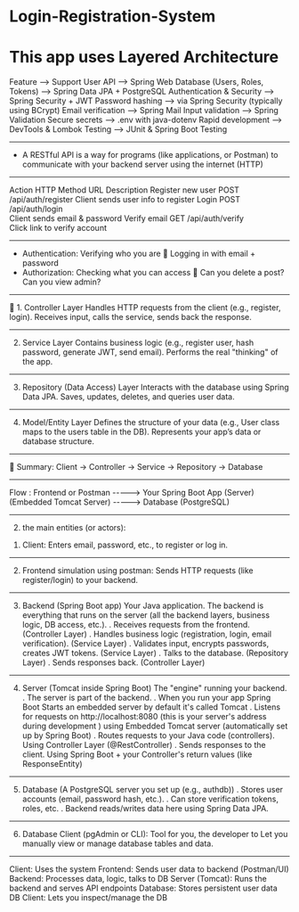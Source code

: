 # Login-Registration-System
# This app uses Layered Architecture

Feature	--> Support
User API --> Spring Web
Database (Users, Roles, Tokens)	--> Spring Data JPA + PostgreSQL
Authentication & Security --> Spring Security + JWT
Password hashing --> via Spring Security (typically using BCrypt)
Email verification --> Spring Mail
Input validation --> Spring Validation
Secure secrets --> .env with java-dotenv
Rapid development	--> DevTools & Lombok
Testing	--> JUnit & Spring Boot Testing
________________________________________
- A RESTful API is a way for programs (like applications, or Postman) to communicate with your backend server using the internet (HTTP)
________________________________________
Action 	HTTP Method    	URL    Description
Register new user   	POST 	/api/auth/register
Client sends user info to register
Login   	POST   	/api/auth/login    
Client sends email & password
Verify email 	GET  	/api/auth/verify   
Click link to verify account
________________________________________
- Authentication: Verifying who you are  Logging in with email + password
- Authorization: Checking what you can access  Can you delete a post? Can you view admin?
________________________________________
🧱 1. Controller Layer
Handles HTTP requests from the client (e.g., register, login).
Receives input, calls the service, sends back the response.
________________________________________
2. Service Layer
   Contains business logic (e.g., register user, hash password, generate JWT, send email).
   Performs the real "thinking" of the app.
________________________________________
3. Repository (Data Access) Layer
   Interacts with the database using Spring Data JPA.
   Saves, updates, deletes, and queries user data.
________________________________________
4. Model/Entity Layer
   Defines the structure of your data (e.g., User class maps to the users table in the DB).
   Represents your app’s data or database structure.
________________________________________
🔑 Summary:
Client → Controller → Service → Repository → Database
________________________________________
Flow :
Frontend or Postman -----> Your Spring Boot App (Server) (Embedded Tomcat Server) -----> Database (PostgreSQL)                       
________________________________________

2) the main entities (or actors):
1. Client: Enters email, password, etc., to register or log in.
________________________________________
2. Frontend simulation using postman: Sends HTTP requests (like register/login) to your backend.
________________________________________
3. Backend (Spring Boot app) Your Java application.
   The backend is everything that runs on the server (all the backend layers, business logic, DB access, etc.).
   . Receives requests from the frontend.  (Controller Layer)
   . Handles business logic (registration, login, email verification). (Service Layer)
   . Validates input, encrypts passwords, creates JWT tokens. (Service Layer)
   . Talks to the database. (Repository Layer)
   . Sends responses back. (Controller Layer)
________________________________________
4. Server (Tomcat inside Spring Boot) The "engine" running your backend.
   . The server is part of the backend.
   . When you run your app Spring Boot Starts an embedded server by default it's called Tomcat
   . Listens for requests on http://localhost:8080 (this is your server's address during development ) using Embedded Tomcat server (automatically set up by Spring Boot)
   . Routes requests to your Java code (controllers). Using Controller Layer (@RestController)
   . Sends responses to the client. Using Spring Boot + your Controller's return values (like ResponseEntity)
________________________________________
5. Database (A PostgreSQL server you set up (e.g., authdb))
   . Stores user accounts (email, password hash, etc.).
   . Can store verification tokens, roles, etc.
   . Backend reads/writes data here using Spring Data JPA.
________________________________________
6. Database Client (pgAdmin or CLI):
   Tool for you, the developer to Let you manually view or manage database tables and data.
________________________________________
Client: Uses the system
Frontend: Sends user data to backend (Postman/UI)
Backend: Processes data, logic, talks to DB
Server (Tomcat): Runs the backend and serves API endpoints
Database: Stores persistent user data
DB Client: Lets you inspect/manage the DB
